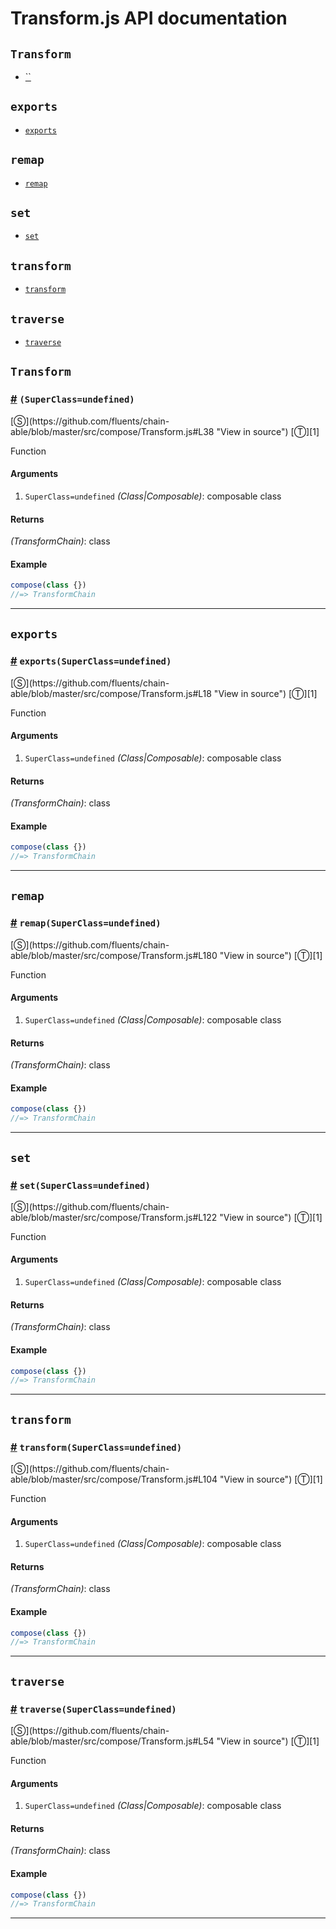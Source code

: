 # Transform.js API documentation

<!-- div class="toc-container" -->

<!-- div -->

## `Transform`
* <a href="#">``</a>

<!-- /div -->

<!-- div -->

## `exports`
* <a href="#exports">`exports`</a>

<!-- /div -->

<!-- div -->

## `remap`
* <a href="#remap">`remap`</a>

<!-- /div -->

<!-- div -->

## `set`
* <a href="#set">`set`</a>

<!-- /div -->

<!-- div -->

## `transform`
* <a href="#transform">`transform`</a>

<!-- /div -->

<!-- div -->

## `traverse`
* <a href="#traverse">`traverse`</a>

<!-- /div -->

<!-- /div -->

<!-- div class="doc-container" -->

<!-- div -->

## `Transform`

<!-- div -->

<h3 id=""><a href="#">#</a>&nbsp;<code>(SuperClass=undefined)</code></h3>
[&#x24C8;](https://github.com/fluents/chain-able/blob/master/src/compose/Transform.js#L38 "View in source") [&#x24C9;][1]

Function

#### Arguments
1. `SuperClass=undefined` *(Class|Composable)*: composable class

#### Returns
*(TransformChain)*: class

#### Example
```js
compose(class {})
//=> TransformChain

```
---

<!-- /div -->

<!-- /div -->

<!-- div -->

## `exports`

<!-- div -->

<h3 id="exports"><a href="#exports">#</a>&nbsp;<code>exports(SuperClass=undefined)</code></h3>
[&#x24C8;](https://github.com/fluents/chain-able/blob/master/src/compose/Transform.js#L18 "View in source") [&#x24C9;][1]

Function

#### Arguments
1. `SuperClass=undefined` *(Class|Composable)*: composable class

#### Returns
*(TransformChain)*: class

#### Example
```js
compose(class {})
//=> TransformChain

```
---

<!-- /div -->

<!-- /div -->

<!-- div -->

## `remap`

<!-- div -->

<h3 id="remap"><a href="#remap">#</a>&nbsp;<code>remap(SuperClass=undefined)</code></h3>
[&#x24C8;](https://github.com/fluents/chain-able/blob/master/src/compose/Transform.js#L180 "View in source") [&#x24C9;][1]

Function

#### Arguments
1. `SuperClass=undefined` *(Class|Composable)*: composable class

#### Returns
*(TransformChain)*: class

#### Example
```js
compose(class {})
//=> TransformChain

```
---

<!-- /div -->

<!-- /div -->

<!-- div -->

## `set`

<!-- div -->

<h3 id="set"><a href="#set">#</a>&nbsp;<code>set(SuperClass=undefined)</code></h3>
[&#x24C8;](https://github.com/fluents/chain-able/blob/master/src/compose/Transform.js#L122 "View in source") [&#x24C9;][1]

Function

#### Arguments
1. `SuperClass=undefined` *(Class|Composable)*: composable class

#### Returns
*(TransformChain)*: class

#### Example
```js
compose(class {})
//=> TransformChain

```
---

<!-- /div -->

<!-- /div -->

<!-- div -->

## `transform`

<!-- div -->

<h3 id="transform"><a href="#transform">#</a>&nbsp;<code>transform(SuperClass=undefined)</code></h3>
[&#x24C8;](https://github.com/fluents/chain-able/blob/master/src/compose/Transform.js#L104 "View in source") [&#x24C9;][1]

Function

#### Arguments
1. `SuperClass=undefined` *(Class|Composable)*: composable class

#### Returns
*(TransformChain)*: class

#### Example
```js
compose(class {})
//=> TransformChain

```
---

<!-- /div -->

<!-- /div -->

<!-- div -->

## `traverse`

<!-- div -->

<h3 id="traverse"><a href="#traverse">#</a>&nbsp;<code>traverse(SuperClass=undefined)</code></h3>
[&#x24C8;](https://github.com/fluents/chain-able/blob/master/src/compose/Transform.js#L54 "View in source") [&#x24C9;][1]

Function

#### Arguments
1. `SuperClass=undefined` *(Class|Composable)*: composable class

#### Returns
*(TransformChain)*: class

#### Example
```js
compose(class {})
//=> TransformChain

```
---

<!-- /div -->

<!-- /div -->

<!-- /div -->

 [1]: #transform "Jump back to the TOC."
